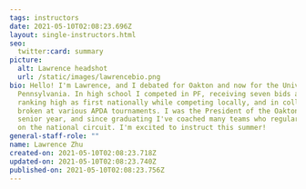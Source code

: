 ```yaml
---
tags: instructors
date: 2021-05-10T02:08:23.696Z
layout: single-instructors.html
seo:
  twitter:card: summary
picture:
  alt: Lawrence headshot
  url: /static/images/lawrencebio.png
bio: Hello! I'm Lawrence, and I debated for Oakton and now for the University of
  Pennsylvania. In high school I competed in PF, receiving seven bids and
  ranking high as first nationally while competing locally, and in college I've
  broken at various APDA tournaments. I was the President of the Oakton team my
  senior year, and since graduating I've coached many teams who regularly break
  on the national circuit. I'm excited to instruct this summer!
general-staff-role: ""
name: Lawrence Zhu
created-on: 2021-05-10T02:08:23.718Z
updated-on: 2021-05-10T02:08:23.740Z
published-on: 2021-05-10T02:08:23.756Z
---
```

